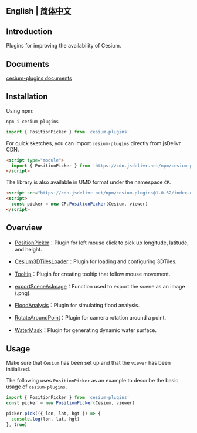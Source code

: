 ## English | [简体中文](https://github.com/syzdev/cesium-plugins/blob/master/README.zh.md)

## Introduction

Plugins for improving the availability of Cesium.

## Documents

[cesium-plugins documents](https://syzdev.cn/cesium-plugins-docs/)

## Installation

Using npm:

```shell
npm i cesium-plugins
```

```javascript
import { PositionPicker } from 'cesium-plugins'
```

For quick sketches, you can import `cesium-plugins` directly from jsDelivr CDN.

```html
<script type="module">
  import { PositionPicker } from 'https://cdn.jsdelivr.net/npm/cesium-plugins@1.0.62/index.js'
</script>
```

The library is also available in UMD format under the namespace `CP`.

```html
<script src="https://cdn.jsdelivr.net/npm/cesium-plugins@1.0.62/index.umd.js"></script>
<script>
  const picker = new CP.PositionPicker(Cesium, viewer)
</script>
```

## Overview

- [PositionPicker](https://syzdev.cn/cesium-plugins-docs/docs/PositionPicker.html)：Plugin for left mouse click to pick up longitude, latitude, and height.

- [Cesium3DTilesLoader](https://syzdev.cn/cesium-plugins-docs/docs/Cesium3DTilesLoader.html)：Plugin for loading and configuring 3DTiles.

- [Tooltip](https://syzdev.cn/cesium-plugins-docs/docs/Tooltip.html)：Plugin for creating tooltip that follow mouse movement.

- [exportSceneAsImage](https://syzdev.cn/cesium-plugins-docs/docs/exportSceneAsImage.html)：Function used to export the scene as an image (.png).

- [FloodAnalysis](https://syzdev.cn/cesium-plugins-docs/docs/FloodAnalysis.html)：Plugin for simulating flood analysis.

- [RotateAroundPoint](https://syzdev.cn/cesium-plugins-docs/docs/RotateAroundPoint.html)：Plugin for camera rotation around a point.

- [WaterMask](https://syzdev.cn/cesium-plugins-docs/docs/WaterMask.html)：Plugin for generating dynamic water surface.

## Usage

Make sure that `Cesium` has been set up and that the `viewer` has been initialized.

The following uses `PositionPicker` as an example to describe the basic usage of `cesium-plugins`.

```javascript
import { PositionPicker } from 'cesium-plugins'
const picker = new PositionPicker(Cesium, viewer)

picker.pick(({ lon, lat, hgt }) => {
  console.log(lon, lat, hgt)
}, true)
```